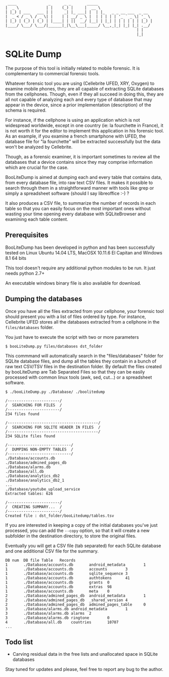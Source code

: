      ____              _      _ _       _____                        
    |  _ \            | |    (_) |     |  __ \                       
    | |_) | ___   ___ | |     _| |_ ___| |  | |_   _ _ __ ___  _ __  
    |  _ < / _ \ / _ \| |    | | __/ _ \ |  | | | | | '_ ` _ \| '_ \
    | |_) | (_) | (_) | |____| | ||  __/ |__| | |_| | | | | | | |_) |
    |____/ \___/ \___/|______|_|\__\___|_____/ \__,_|_| |_| |_| .__/
                                                              | |    
                                                              |_|    


SQLite Dump
===========

The purpose of this tool is initially related to mobile forensic. It is complementary to commercial forensic tools.

Whatever forensic tool you are using (Cellebrite UFED, XRY, Oxygen) to examine mobile phones, they are all capable of extracting SQLite databases from the cellphones. Though, even if they all succeed in doing this, they are all not capable of analyzing each and every type of database that may appear in the device, since a prior implementation (description) of the schema is required.

For instance, if the cellphone is using an application which is not widespread worldwide, except in one country (ie: la fourchette in France), it is not worth it for the editor to implement this application in his forensic tool. As an example, if you examine a french smartphone with UFED, the database file for "la fourchette" will be extracted successfully but the data won't be analyzed by Cellebrite.

Though, as a forensic examiner, it is important sometimes to review all the databases that a device contains since they may comprise information which are crucial for the case.

BooLiteDump is aimed at dumping each and every table that contains data, from every database file, into raw text CSV files. It makes it possible to search through them in a straightforward manner with tools like grep or simply a spreadsheet software (should I say libreoffice :-) ?

It also produces a CSV file, to summarize the number of records in each table so that you can easily focus on the most important ones without wasting your time opening every database with SQLiteBrowser and examining each table content.

Prerequisites
------------

BooLiteDump has been developed in python and has been successfully tested on Linux Ubuntu 14.04 LTS, MacOSX 10.11.6 El Capitan and Windows 8.1 64 bits

This tool doesn't require any additional python modules to be run. It just needs python 2.7+

An executable windows binary file is also available for download.

Dumping the databases
---------------------

Once you have all the files extracted from your cellphone, your forensic tool should present you with a list of files ordered by type. For instance, Cellebrite UFED stores all the databases extracted from a cellphone in the ``files/databases`` folder.

You just have to execute the script with two or more parameters

    $ booLiteDump.py files/databases dst_folder

This commmand will automatically search in the "files/databases" folder for SQLite database files, and dump all the tables they contain in a bunch of raw text CSV/TSV files in the destination folder. By default the files created by booLiteDump are Tab Separated Files so that they can be easily processed with common linux tools (awk, sed, cut...) or a spreadsheet software.

    $ ./booLiteDump.py ./Database/ ./boolitedump

    /-----------------------/
    /  SEARCHING FOR FILES  /
    /-----------------------/
    234 files found

    /----------------------------------------/
    /  SEARCHING FOR SQLITE HEADER IN FILES  /
    /----------------------------------------/
    234 SQLite files found

    /----------------------------/
    /  DUMPING NON-EMPTY TABLES  /
    /----------------------------/
    ./Database/accounts.db
    ./Database/admined_pages_db
    ./Database/alarms.db
    ./Database/all.db
    ./Database/analytics_db2
    ./Database/analytics_db2_1
    ...
    ./Database/youtube_upload_service
    Extracted tables: 626

    /-----------------------/
    /  CREATING SUMMARY...  /
    /-----------------------/
    Created file : dst_folder/booLitedump/tables.tsv

If you are interested in keeping a copy of the initial databases you've just processed, you can add the ``--copy`` option, so that it will create a new subfolder in the destination directory, to store the original files.

Eventually you will get a CSV file (tab separated) for each SQLite database and one additional CSV file for the summary.

    DB num  DB file Table   Records
    1       ./Database/accounts.db       android_metadata        1
    1       ./Database/accounts.db       accounts        3
    1       ./Database/accounts.db       sqlite_sequence 3
    1       ./Database/accounts.db       authtokens      41
    1       ./Database/accounts.db       grants  0
    1       ./Database/accounts.db       extras  98
    1       ./Database/accounts.db       meta    0
    2       ./Database/admined_pages_db  android_metadata        1
    2       ./Database/admined_pages_db  _shared_version 4
    2       ./Database/admined_pages_db  admined_pages_table     0
    3       ./Database/alarms.db android_metadata        1
    3       ./Database/alarms.db alarms  2
    3       ./Database/alarms.db ringtone        0
    4       ./Database/all.db    countries       10707
    ...

Todo list
---------
- Carving residual data in the free lists and unallocated space in SQLite databases


Stay tuned for updates and please, feel free to report any bug to the author.
